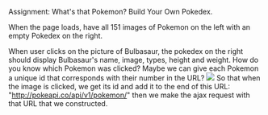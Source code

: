 Assignment: What's that Pokemon? Build Your Own Pokedex.

When the page loads, have all 151 images of Pokemon on the left with an empty Pokedex on the right.

When user clicks on the picture of Bulbasaur, the pokedex on the right should display Bulbasaur's name,
image, types, height and weight.
How do you know which Pokemon was clicked? Maybe we can give each Pokemon a unique id that corresponds with their number in the URL?
<img id="2" src="http://pokeapi.co/media/img/2.png">
So that when the image is clicked, we get its id and add it to the end of this URL: "http://pokeapi.co/api/v1/pokemon/" then we make the ajax request with that URL that we constructed.
